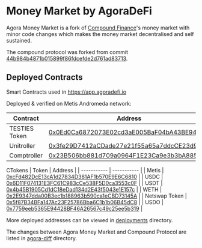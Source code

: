 # Money Market by AgoraDeFi

Agora Money Market is a fork of [Compound Finance](https://compound.finance)'s money market with minor code changes which makes the money market decentralised and self sustained.

The compound protocol was forked from commit [44b984b4871b015899f86fdcefde2d761ad83713](https://github.com/compound-finance/compound-protocol/tree/44b984b4871b015899f86fdcefde2d761ad83713).

## Deployed Contracts

Smart Contracts used in https://app.agoradefi.io

Deployed & verified on Metis Andromeda network:

| Contract      | Address |
| ----------- | ----------- |
| TESTIES Token      | [0x0Ed0Ca6872073E02cd3aE005BaF04bA43BE947fA](https://andromeda-explorer.metis.io/address/0x0Ed0Ca6872073E02cd3aE005BaF04bA43BE947fA/contracts)       |
| Unitroller      | [0x3fe29D7412aCDade27e21f55a65a7ddcCE23d9B3](https://andromeda-explorer.metis.io/address/0x3fe29D7412aCDade27e21f55a65a7ddcCE23d9B3/contracts)       |
| Comptroller      | [0x23B506bb881d709a0964F1E23Ca9e3b3bA8850A1](https://andromeda-explorer.metis.io/address/0x23B506bb881d709a0964F1E23Ca9e3b3bA8850A1/contracts)       |


CTokens
| Token      | Address |
| ----------- | ----------- |
| Metis      | [0xcFd482DcE13cA1d27834D381AF1b570E9E6C6810](https://andromeda-explorer.metis.io/address/0xcFd482DcE13cA1d27834D381AF1b570E9E6C6810/contracts)       |
| USDC      | [0x6D11F074131E3FC61C983cCe538F5D0ca3553c0F](https://andromeda-explorer.metis.io/address/0x6D11F074131E3FC61C983cCe538F5D0ca3553c0F/contracts)       |
| USDT      | [0x4b45B1905Cd1dC18eDad134d2E43f5043e1E157c](https://andromeda-explorer.metis.io/address/0x4b45B1905Cd1dC18eDad134d2E43f5043e1E157c/contracts)       |
| WETH      | [0x2E9347dda00B3ec1b188963b590ca1eCBD73145A](https://andromeda-explorer.metis.io/address/0x2E9347dda00B3ec1b188963b590ca1eCBD73145A/contracts)       |
| Netswap Token      | [0x5f87B34BFa147Ac23F25786Bba6C1b1b06B45dC8](https://andromeda-explorer.metis.io/address/0x5f87B34BFa147Ac23F25786Bba6C1b1b06B45dC8/contracts)       |
| USDO      | [0x7759eeb5365E94428BF46A26567c49c25ee5b319](https://andromeda-explorer.metis.io/address/0x7759eeb5365E94428BF46A26567c49c25ee5b319/contracts)       |

More deployed addresses can be viewed in [deployments](deployments/) directory.

The changes between Agora Money Market and Compound Protocol are listed in [agora-diff](agora-diff/) directory.